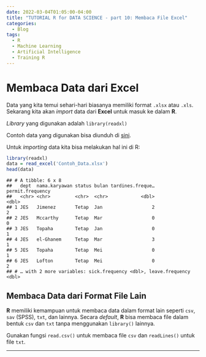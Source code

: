 ```yaml
---
date: 2022-03-04T01:05:00-04:00
title: "TUTORIAL R for DATA SCIENCE - part 10: Membaca File Excel"
categories:
  - Blog
tags:
  - R
  - Machine Learning
  - Artificial Intelligence
  - Training R
---
```



# Membaca Data dari **Excel**

Data yang kita temui sehari-hari biasanya memiliki format `.xlsx` atau
`.xls`. Sekarang kita akan *import* data dari **Excel** untuk masuk ke
dalam **R**.

*Library* yang digunakan adalah `library(readxl)`

Contoh data yang digunakan bisa diunduh di
[sini](https://github.com/ikanx101/belajaR/blob/master/Materi%20Training/Day%201%20-%20R%20Series/Contoh_Data.xlsx).

Untuk *importing* data kita bisa melakukan hal ini di R:

``` r
library(readxl)
data = read_excel('Contoh_Data.xlsx')
head(data)
```

    ## # A tibble: 6 x 8
    ##   dept  nama.karyawan status bulan tardines.freque… permit.frequency
    ##   <chr> <chr>         <chr>  <chr>            <dbl>            <dbl>
    ## 1 JES   Jimenez       Tetap  Jan                  2                2
    ## 2 JES   Mccarthy      Tetap  Mar                  0                0
    ## 3 JES   Topaha        Tetap  Jan                  0                1
    ## 4 JES   el-Ghanem     Tetap  Mar                  3                1
    ## 5 JES   Topaha        Tetap  Mei                  0                1
    ## 6 JES   Lofton        Tetap  Mei                  0                2
    ## # … with 2 more variables: sick.frequency <dbl>, leave.frequency <dbl>

## Membaca Data dari Format File Lain

**R** memiliki kemampuan untuk membaca data dalam format lain seperti
`csv`, `sav` (SPSS), `txt`, dan lainnya. Secara *default*, **R** bisa
membaca file dalam bentuk `csv` dan `txt` tanpa menggunakan `library()`
lainnya.

Gunakan fungsi `read.csv()` untuk membaca file `csv` dan `readLines()`
untuk file `txt`.

-----

